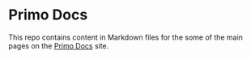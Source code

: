 # Primo Docs

This repo contains content in Markdown files for the some of the main pages on the [Primo Docs](https://docs.primocms.org) site.
